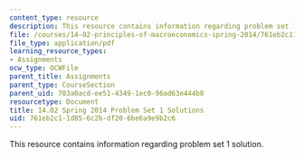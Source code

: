 ```yaml
---
content_type: resource
description: This resource contains information regarding problem set 1 solution.
file: /courses/14-02-principles-of-macroeconomics-spring-2014/761eb2c11d856c2bdf206be6a9e9b2c6_MIT14_02S14_pset1_sols.pdf
file_type: application/pdf
learning_resource_types:
- Assignments
ocw_type: OCWFile
parent_title: Assignments
parent_type: CourseSection
parent_uid: 703a0acd-ee51-4349-1ec0-96ad63e444b8
resourcetype: Document
title: 14.02 Spring 2014 Problem Set 1 Solutions
uid: 761eb2c1-1d85-6c2b-df20-6be6a9e9b2c6
---
```

This resource contains information regarding problem set 1 solution.

